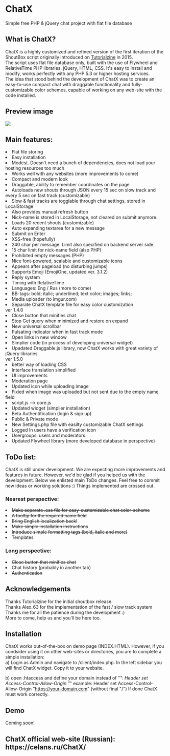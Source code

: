 # ChatX
Simple free PHP &amp; jQuery chat project with flat file database

<h2>What is ChatX?</h2>
ChatX is a highly customized and refined version of the first iteration of the ShoutBox script originally introduced on <a href="https://tutorialzine.com/2015/01/shoutbox-php-jquery">Tutorialzine</a> in 2015.
<br />
The script uses flat file database only, built with the use of Flywheel and RelativeTime PHP libraries, jQuery, HTML, CSS. It's easy to install and modify, works perfectly with any PHP 5.3 or higher hosting services.
<br />
The idea that stood behind the development of ChatX was to create an easy-to-use compact chat with draggable functionality and fully-customizable color schemes, capable of working on any web-site with the code installed.
<br />
<h2>Preview image</h2>
<img src="https://i.imgur.com/i16D6yH.png">
<br />
<h2>Main features:</h2>
<li>Flat file storing</li>
<li>Easy installation</li>
<li>Modest. Doesn't need a bunch of dependencies, does not load your hosting resources too much</li>
<li>Works well with any websites (more improvements to come)</li>
<li>Compact and modern look</li>
<li>Draggable, ability to remember coordinates on the page</li>
<li>Autoloads new shouts through JSON every 15 sec on slow track and every 5 sec on fast track (customizable)</li>
<li>Slow & fast tracks are togglable through chat settings, stored in LocalStorage</li>
<li>Also provides manual refresh button</li>
<li>Nick-name is stored in LocalStorage, not cleared on submit anymore.</li>
<li>Loads 20 recent shouts (customizable)</li>
<li>Auto expanding textarea for a new message</li>
<li>Submit on Enter</li>
<li>XSS-free (hopefully)</li>
<li>240 char per message. Limit also specified on backend server side</li>
<li>15 char limit for nick-name field (also PHP)</li>
<li>Prohibited empty messages (PHP)</li>
<li>Nice font-powered, scalable and customizable icons</li>
<li>Appears after pageload (no disturbing jumps)</li>
<li>Supports Emoji (EmojiOne, updated ver. 3.1.2)</li>
<li>Reply system</li>
<li>Timing with RelativeTime</li>
<li>Languages: Eng / Rus (more to come)</li>
<li>BB-tags: bold; italic; underlined; text color; images; links;</li>
<li>Media uploader (to imgur.com)</li>
<li>Separate ChatX template file for easy color customization</li>
ver 1.4.0
<li>Close button that minifies chat</li>
<li>Stop Get query when minimized and restore on expand</li>
<li>New universal scrollbar</li>
<li>Pulsating indicator when in fast track mode</li>
<li>Open links in new window</li>
<li>Simplier code (in process of developing universal widget)</li>
<li>Upadated Draggable.js library, now ChatX works with great variety of jQuery libraries</li>
ver 1.5.0
<li>better way of loading CSS</li>
<li>Interface translation simplified</li>
<li>UI improvements</li>
<li>Moderation page</li>
<li>Updated icon while uploading image</li>
<li>Fixied when image was uploaded but not sent due to the empty name field</li>
<li>script.js --> core.js</li>
<li>Updated widget (simplier installation)</li>
<li>Beta Authentification (login & sign up)</li>
<li>Public & Private mode</li>
<li>New Settings.php file with easilty customizable ChatX settings</li>
<li>Logged In users have a verification icon</li>
<li>Usergroups: users and moderators.</li>
<li>Updated Flywheel library (more developed database in perspective)</li>

<h2>ToDo list:</h2>
ChatX is still under development. We are expecting more improvements and features in future. However, we'd be glad if you helped us with the development. Below we enlisted main ToDo changes. Feel free to commit new ideas or working solutions :) Things implemented are crossed out.
<h3>Nearest perspective:</h3>
<li><del>Make separate .css file for easy-customizable chat color-scheme</del></li>
<li><del>A tooltip for the required name field</del></li>
<li><del>Bring English localization back!</del></li>
<li><del>Make simple installation instructions</del></li>
<li><del>Introduce simple formatting tags (bold, italic and more)</del></li>
<li>Templates</li>
<h3>Long perspective:</h3>
<li><del>Close button that minifies chat</del></li>
<li>Chat history (probably in another tab)</li>
<li><del>Authentication</del></li>

<h2>Acknowledgements</h2>
Thanks Tutorialzine for the initial shoutbox release.
<br />
Thanks Alex_63 for the implementation of the fast / slow track system
<br />
Thanks me for all the patience during the development :)
<br />
More to come, help us and you'll be here too.

<h2>Installation</h2>
ChatX works out-of-the-box on demo page (INDEX.HTML). However, if you condsider using it on other web-sites or directories, you are to complete a simple installation:
<br />
a) Login as Admin and navigate to /client/index.php. In the left sidebar you will find ChatX widget. Copy it to your website.


b) open .htaccess and define your domain instead of "*": Header set Access-Control-Allow-Origin "*" 
example: Header set Access-Control-Allow-Origin "https://your-domain.com" (without final "/")
If done ChatX must work correctly.

<h2>Demo</h2>
Coming soon!


<h2>ChatX official web-site (Russian): https://celans.ru/ChatX/</h2>
